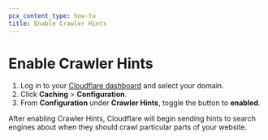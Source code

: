 ```yaml
---
pcx_content_type: how-to
title: Enable Crawler Hints
---
```


# Enable Crawler Hints

1.  Log in to your [Cloudflare dashboard](https://dash.cloudflare.com) and select your domain.
2.  Click **Caching** > **Configuration**.
3.  From **Configuration** under **Crawler Hints**, toggle the button to **enabled**.

After enabling Crawler Hints, Cloudflare will begin sending hints to search engines about when they should crawl particular parts of your website.
